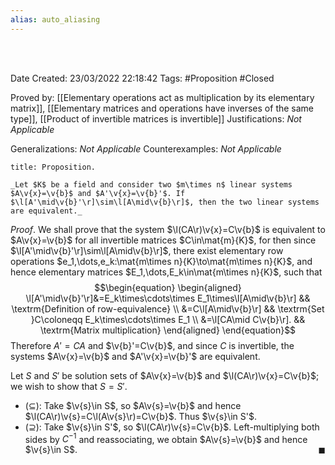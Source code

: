 ```yaml
---
alias: auto_aliasing
---
```


<br />
<br />

Date Created: 23/03/2022 22:18:42
Tags: #Proposition #Closed

Proved by: [[Elementary operations act as multiplication by its elementary matrix]], [[Elementary matrices and operations have inverses of the same type]], [[Product of invertible matrices is invertible]]
Justifications: _Not Applicable_

Generalizations: _Not Applicable_
Counterexamples: _Not Applicable_

``` ad-Proposition
title: Proposition.

_Let $K$ be a field and consider two $m\times n$ linear systems $A\v{x}=\v{b}$ and $A'\v{x}=\v{b}'$. If $\l[A'\mid\v{b}'\r]\sim\l[A\mid\v{b}\r]$, then the two linear systems are equivalent._

```

_Proof_. We shall prove that the system $\l(CA\r)\v{x}=C\v{b}$ is equivalent to $A\v{x}=\v{b}$ for all invertible matrices $C\in\mat{m}{K}$, for then since $\l[A'\mid\v{b}'\r]\sim\l[A\mid\v{b}\r]$, there exist elementary row operations $e_1,\dots,e_k:\mat{m\times n}{K}\to\mat{m\times n}{K}$, and hence elementary matrices $E_1,\dots,E_k\in\mat{m\times n}{K}$, such that
$$\begin{equation}
    \begin{aligned}
        \l[A'\mid\v{b}'\r]&=E_k\times\cdots\times E_1\times\l[A\mid\v{b}\r] && \textrm{Definition of row-equivalence} \\
        &=C\l[A\mid\v{b}\r] && \textrm{Set }C\coloneqq E_k\times\cdots\times E_1 \\
        &=\l[CA\mid C\v{b}\r]. && \textrm{Matrix multiplication}
    \end{aligned}
\end{equation}$$
Therefore $A'=CA$ and $\v{b}'=C\v{b}$, and since $C$ is invertible, the systems $A\v{x}=\v{b}$ and $A'\v{x}=\v{b}'$ are equivalent.

Let $S$ and $S'$ be solution sets of $A\v{x}=\v{b}$ and $\l(CA\r)\v{x}=C\v{b}$; we wish to show that $S=S'$.
* ($\subseteq$): Take $\v{s}\in S$, so $A\v{s}=\v{b}$ and hence $\l(CA\r)\v{s}=C\l(A\v{s}\r)=C\v{b}$. Thus $\v{s}\in S'$.
* ($\supseteq$): Take $\v{s}\in S'$, so $\l(CA\r)\v{s}=C\v{b}$. Left-multiplying both sides by $C^{-1}$ and reassociating, we obtain $A\v{s}=\v{b}$ and hence $\v{s}\in S$.<span style="float:right;">$\blacksquare$</span>
